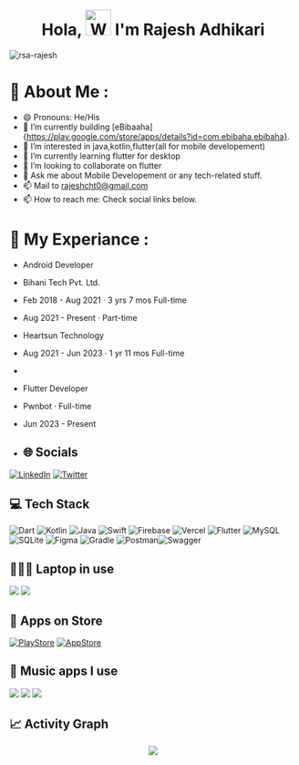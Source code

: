 <h1 align="center"> Hola, <img src="https://raw.githubusercontent.com/nixin72/nixin72/master/wave.gif" 
         alt="Waving hand animated gif"
         height="45"
         width="45" /> I'm Rajesh Adhikari</h1>

<p align="left"> <img src="https://komarev.com/ghpvc/?username=rsa-rajesh&label=Views&color=blue&style=plastic&style=for-the-badge" alt="rsa-rajesh" /> </p>


# 💫 About Me :
- 😄 Pronouns: He/His
- 🔭 I’m currently building [eBibaaha]{https://play.google.com/store/apps/details?id=com.ebibaha.ebibaha}.
- 👀 I’m interested in java,kotlin,flutter(all for mobile developement)
- 🌱 I’m currently learning flutter for desktop
- 💞️ I’m looking to collaborate on flutter
- 💬 Ask me about Mobile Developement  or any tech-related stuff.
- 📫 Mail to rajeshcht0@gmail.com
- 📫 How to reach me: Check social links below.

# 💫 My Experiance :
-   Android Developer
-   Bihani Tech Pvt. Ltd.
-   Feb 2018 - Aug 2021 · 3 yrs 7 mos Full-time
-   Aug 2021 - Present · Part-time
-   Heartsun Technology
-   Aug 2021 - Jun 2023 · 1 yr 11 mos Full-time
-   
-   Flutter Developer
-   Pwnbot · Full-time
-   Jun 2023 - Present

-   ## 🌐 Socials
[![LinkedIn](https://img.shields.io/badge/LinkedIn-0077B5?style=for-the-badge&logo=linkedin&logoColor=white)](https://www.linkedin.com/in/rajesh-adhikari-045892147/)
[![Twitter](https://img.shields.io/twitter/follow/android_rajesh?logo=Twitter&style=for-the-badge)](https://twitter.com/android_rajesh)

## 💻 Tech Stack
![Dart](https://img.shields.io/badge/dart-%230175C2.svg?style=for-the-badge&logo=dart&logoColor=white) ![Kotlin](https://img.shields.io/badge/kotlin-%230095D5.svg?style=for-the-badge&logo=kotlin&logoColor=white) ![Java](https://img.shields.io/badge/java-%23ED8B00.svg?style=for-the-badge&logo=java&logoColor=white) ![Swift](https://img.shields.io/badge/swift-F54A2A?style=for-the-badge&logo=swift&logoColor=white) ![Firebase](https://img.shields.io/badge/firebase-%23039BE5.svg?style=for-the-badge&logo=firebase) ![Vercel](https://img.shields.io/badge/vercel-%23000000.svg?style=for-the-badge&logo=vercel&logoColor=white) ![Flutter](https://img.shields.io/badge/Flutter-%2302569B.svg?style=for-the-badge&logo=Flutter&logoColor=white) ![MySQL](https://img.shields.io/badge/mysql-%2300f.svg?style=for-the-badge&logo=mysql&logoColor=white) ![SQLite](https://img.shields.io/badge/sqlite-%2307405e.svg?style=for-the-badge&logo=sqlite&logoColor=white) ![Figma](https://img.shields.io/badge/figma-%23F24E1E.svg?style=for-the-badge&logo=figma&logoColor=white) ![Gradle](https://img.shields.io/badge/Gradle-02303A.svg?style=for-the-badge&logo=Gradle&logoColor=white) ![Postman](https://img.shields.io/badge/Postman-FF6C37?style=for-the-badge&logo=postman&logoColor=white)![Swagger](https://img.shields.io/badge/-Swagger-%23Clojure?style=for-the-badge&logo=swagger&logoColor=white)

## 👨🏻‍💻 Laptop in use
<img src="https://img.shields.io/badge/Apple-MacBook_Pro_2022_M2_Pro-333333?style=for-the-badge&logo=apple&logoColor=white"/> 
<img src="https://img.shields.io/badge/Windows_10-Dell_2354-333333?style=for-the-badge&logo=windows&logoColor=white"/> 


## 🛒 Apps on Store
[![PlayStore](https://img.shields.io/badge/Google_Play-414141?style=for-the-badge&logo=google-play&logoColor=white)](https://play.google.com/store/apps/dev?id=7703305844118303242) [![AppStore](https://img.shields.io/badge/App_Store-0D96F6?style=for-the-badge&logo=app-store&logoColor=white)](https://apps.apple.com/us/app/frontier-crypto-defi-wallet/id1482380988)

## 🎵 Music apps I use
<img src="https://img.shields.io/badge/apple%20music-F34E68?style=for-the-badge&logo=apple%20music&logoColor=white"/> <img src="https://img.shields.io/badge/Spotify-1ED760?&style=for-the-badge&logo=spotify&logoColor=white"/> <img src="https://img.shields.io/badge/YouTube_Music-FF0000?style=for-the-badge&logo=youtube-music&logoColor=white"/>

## 📈 Activity Graph
<p align="center">
	<img src="https://activity-graph.herokuapp.com/graph?username=iampawan&theme=minimal"/>
</p>


